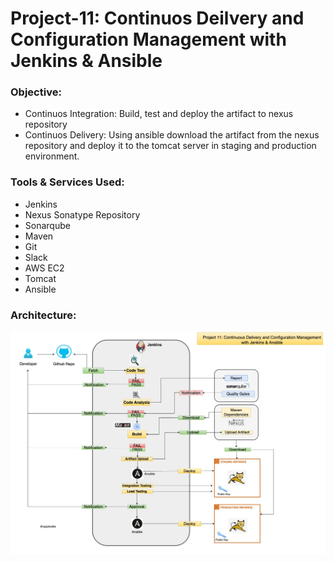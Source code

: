 # Project-11: Continuos Deilvery and Configuration Management with Jenkins & Ansible 

### Objective:

- Continuos Integration: Build, test and deploy the artifact to nexus repository 
- Continuos Delivery: Using ansible download the artifact from the nexus repository and deploy it to the tomcat server in staging and production environment.

### Tools & Services Used:
- Jenkins 
- Nexus Sonatype Repository
- Sonarqube 
- Maven
- Git 
- Slack
- AWS EC2
- Tomcat
- Ansible 

### Architecture:

![GitHub Light](./snaps/pro-11-cicd-ansible1.jpg)